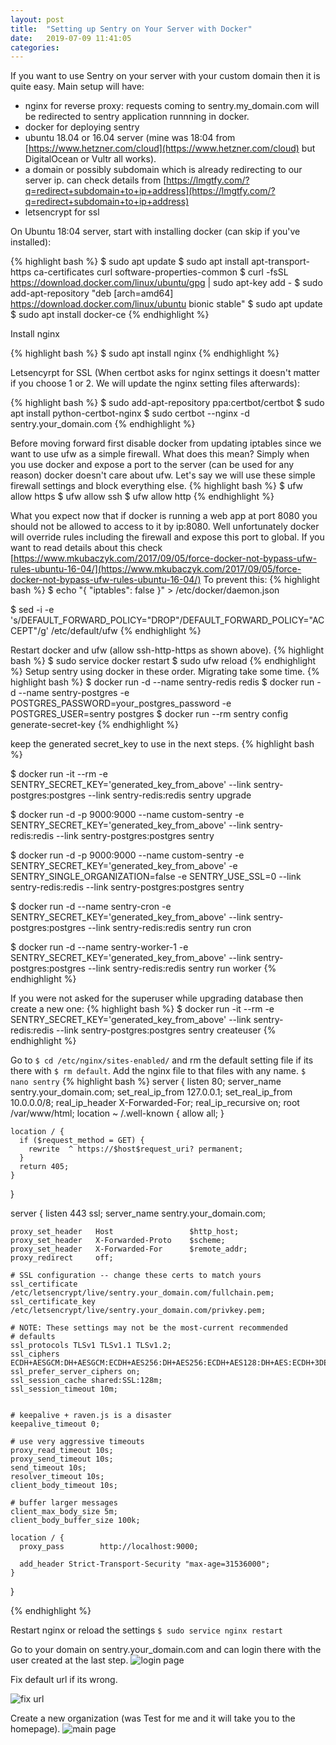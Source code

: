 ```yaml
---
layout: post
title:  "Setting up Sentry on Your Server with Docker"
date:   2019-07-09 11:41:05
categories:
---
```

If you want to use Sentry on your server with your custom domain then it is quite easy. Main setup will have: 

* nginx for reverse proxy: requests coming to sentry.my_domain.com will be redirected to sentry application runnning in docker. 
* docker for deploying sentry
* ubuntu 18.04 or 16.04 server (mine was 18:04 from [https://www.hetzner.com/cloud](https://www.hetzner.com/cloud) but DigitalOcean or Vultr all works). 
* a domain or possibly subdomain which is already redirecting to our server ip. can check details from [https://lmgtfy.com/?q=redirect+subdomain+to+ip+address](https://lmgtfy.com/?q=redirect+subdomain+to+ip+address)
* letsencrypt for ssl


On Ubuntu 18:04 server, start with installing docker (can skip if you've installed):

{% highlight bash %}
$ sudo apt update
$ sudo apt install apt-transport-https ca-certificates curl software-properties-common
$ curl -fsSL https://download.docker.com/linux/ubuntu/gpg | sudo apt-key add -
$ sudo add-apt-repository "deb [arch=amd64] https://download.docker.com/linux/ubuntu bionic stable"
$ sudo apt update
$ sudo apt install docker-ce
{% endhighlight %}

Install nginx

{% highlight bash %}
$ sudo apt install nginx
{% endhighlight %}

Letsencyrpt for SSL (When certbot asks for nginx settings it doesn't matter if you choose 1 or 2. We will update the nginx setting files afterwards):

{% highlight bash %}
$ sudo add-apt-repository ppa:certbot/certbot
$ sudo apt install python-certbot-nginx
$ sudo certbot --nginx -d sentry.your_domain.com
{% endhighlight %}

Before moving forward first disable docker from updating iptables since we want to use ufw as a simple firewall. What does this mean? Simply when you use docker and expose a port to the server (can be used for any reason) docker doesn't care about ufw. Let's say we will use these simple firewall settings and block everything else.
{% highlight bash %}
$ ufw allow https
$ ufw allow ssh
$ ufw allow http
{% endhighlight %}

What you expect now that if docker is running a web app at port 8080 you should not be allowed to access to it by ip:8080. Well unfortunately docker will override rules including the firewall and expose this port to global. If you want to read details about this check [https://www.mkubaczyk.com/2017/09/05/force-docker-not-bypass-ufw-rules-ubuntu-16-04/](https://www.mkubaczyk.com/2017/09/05/force-docker-not-bypass-ufw-rules-ubuntu-16-04/) 
To prevent this:
{% highlight bash %}
$ echo "{
\"iptables\": false
}" > /etc/docker/daemon.json

$ sed -i -e 's/DEFAULT_FORWARD_POLICY="DROP"/DEFAULT_FORWARD_POLICY="ACCEPT"/g' /etc/default/ufw
{% endhighlight %}

Restart docker and ufw (allow ssh-http-https as shown above). 
{% highlight bash %}
$ sudo service docker restart
$ sudo ufw reload
{% endhighlight %}
Setup sentry using docker in these order. Migrating take some time.
{% highlight bash %}
   $ docker run -d --name sentry-redis redis
   $ docker run -d --name sentry-postgres -e POSTGRES_PASSWORD=your_postgres_password -e POSTGRES_USER=sentry postgres
   $ docker run --rm sentry config generate-secret-key
{% endhighlight %}

keep the generated secret_key to use in the next steps.
{% highlight bash %}

   $ docker run -it --rm -e SENTRY_SECRET_KEY='generated_key_from_above' --link sentry-postgres:postgres --link sentry-redis:redis sentry upgrade

   $ docker run -d -p 9000:9000 --name custom-sentry -e SENTRY_SECRET_KEY='generated_key_from_above' --link sentry-redis:redis --link sentry-postgres:postgres sentry

   $ docker run -d -p 9000:9000 --name custom-sentry -e SENTRY_SECRET_KEY='generated_key_from_above' -e SENTRY_SINGLE_ORGANIZATION=false -e SENTRY_USE_SSL=0 --link sentry-redis:redis --link sentry-postgres:postgres sentry   

   $ docker run -d --name sentry-cron -e SENTRY_SECRET_KEY='generated_key_from_above' --link sentry-postgres:postgres --link sentry-redis:redis sentry run cron

   $ docker run -d --name sentry-worker-1 -e SENTRY_SECRET_KEY='generated_key_from_above' --link sentry-postgres:postgres --link sentry-redis:redis sentry run worker
   {% endhighlight %}

   If you were not asked for the superuser while upgrading database then create a new one:
{% highlight bash %}
   $ docker run -it --rm -e SENTRY_SECRET_KEY='generated_key_from_above' --link sentry-redis:redis --link sentry-postgres:postgres sentry createuser
{% endhighlight %}

Go to `$ cd /etc/nginx/sites-enabled/` and rm the default setting file if its there with `$ rm default`. Add the nginx file to that files with any name. `$ nano sentry`
{% highlight bash %}
 server {
    listen   80;
    server_name sentry.your_domain.com;
    set_real_ip_from 127.0.0.1;
    set_real_ip_from 10.0.0.0/8;
    real_ip_header X-Forwarded-For;
    real_ip_recursive on;
    root /var/www/html;
    location ~ /.well-known {
        allow all;
    }


    location / {
      if ($request_method = GET) {
        rewrite  ^ https://$host$request_uri? permanent;
      }
      return 405;
    }
  }

  server {
    listen   443 ssl;
    server_name sentry.your_domain.com;

    proxy_set_header   Host                 $http_host;
    proxy_set_header   X-Forwarded-Proto    $scheme;
    proxy_set_header   X-Forwarded-For      $remote_addr;
    proxy_redirect     off;

    # SSL configuration -- change these certs to match yours
    ssl_certificate /etc/letsencrypt/live/sentry.your_domain.com/fullchain.pem;
    ssl_certificate_key /etc/letsencrypt/live/sentry.your_domain.com/privkey.pem;

    # NOTE: These settings may not be the most-current recommended
    # defaults
    ssl_protocols TLSv1 TLSv1.1 TLSv1.2;
    ssl_ciphers ECDH+AESGCM:DH+AESGCM:ECDH+AES256:DH+AES256:ECDH+AES128:DH+AES:ECDH+3DES:DH+3DES:RSA+AESGCM:RSA+AES:RSA+3DES:!aNULL:!MD5:!DSS;
    ssl_prefer_server_ciphers on;
    ssl_session_cache shared:SSL:128m;
    ssl_session_timeout 10m;


    # keepalive + raven.js is a disaster
    keepalive_timeout 0;

    # use very aggressive timeouts
    proxy_read_timeout 10s;
    proxy_send_timeout 10s;
    send_timeout 10s;
    resolver_timeout 10s;
    client_body_timeout 10s;

    # buffer larger messages
    client_max_body_size 5m;
    client_body_buffer_size 100k;

    location / {
      proxy_pass        http://localhost:9000;

      add_header Strict-Transport-Security "max-age=31536000";
    }
  }

{% endhighlight %}

Restart nginx or reload the settings `$ sudo service nginx restart`

Go to your domain on sentry.your_domain.com and can login there with the user created at the last step.
![login page](/assets/img/sentry_login_page.png)

Fix default url if its wrong. 

![fix url](/assets/img/sentry_url_settings.png)

Create a new organization (was Test for me and it will take you to the homepage). 
![main page](/assets/img/sentry_main_page.png)


